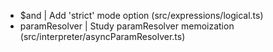 - $and          | Add 'strict' mode option (src/expressions/logical.ts)
- paramResolver | Study paramResolver memoization (src/interpreter/asyncParamResolver.ts)
